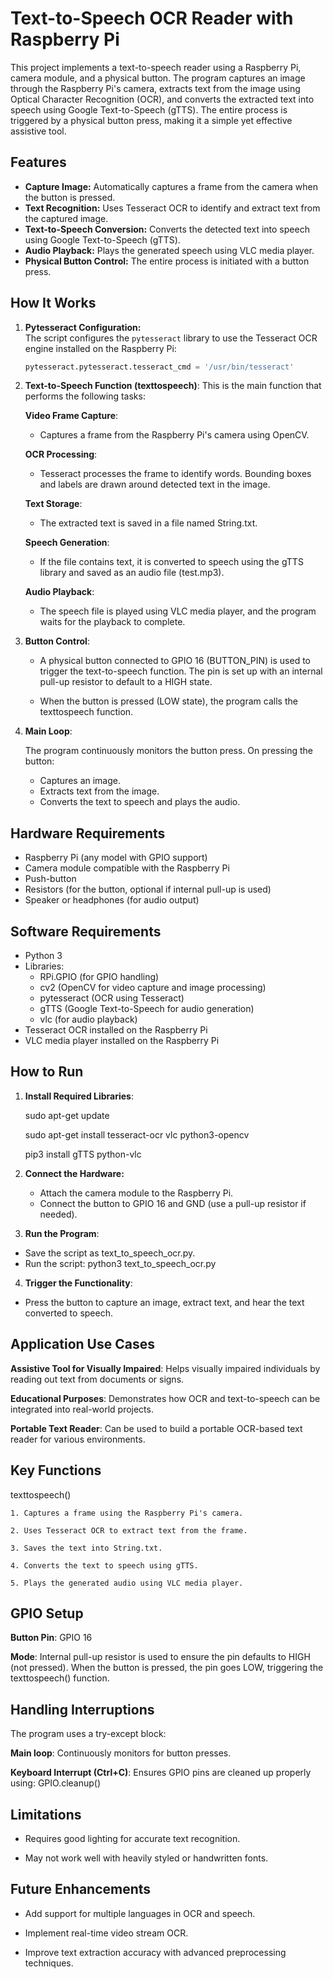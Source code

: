# Text-to-Speech OCR Reader with Raspberry Pi

This project implements a text-to-speech reader using a Raspberry Pi, camera module, and a physical button. The program captures an image through the Raspberry Pi's camera, extracts text from the image using Optical Character Recognition (OCR), and converts the extracted text into speech using Google Text-to-Speech (gTTS). The entire process is triggered by a physical button press, making it a simple yet effective assistive tool.

## Features
- **Capture Image:** Automatically captures a frame from the camera when the button is pressed.
- **Text Recognition:** Uses Tesseract OCR to identify and extract text from the captured image.
- **Text-to-Speech Conversion:** Converts the detected text into speech using Google Text-to-Speech (gTTS).
- **Audio Playback:** Plays the generated speech using VLC media player.
- **Physical Button Control:** The entire process is initiated with a button press.

## How It Works
1. **Pytesseract Configuration:**  
   The script configures the `pytesseract` library to use the Tesseract OCR engine installed on the Raspberry Pi:
   ```python
   pytesseract.pytesseract.tesseract_cmd = '/usr/bin/tesseract'

2. **Text-to-Speech Function (texttospeech)**:
   This is the main function that performs the following tasks:

   **Video Frame Capture**:
    - Captures a frame from the Raspberry Pi's camera using OpenCV.
      
    **OCR Processing**:
    - Tesseract processes the frame to identify words. Bounding boxes and labels are drawn around detected text in the image.
      
    **Text Storage**:
    - The extracted text is saved in a file named String.txt.
      
    **Speech Generation**:
    - If the file contains text, it is converted to speech using the gTTS library and saved as an audio file (test.mp3).
      
    **Audio Playback**:
    - The speech file is played using VLC media player, and the program waits for the playback to complete.

3. **Button Control**:
   
   - A physical button connected to GPIO 16 (BUTTON_PIN) is used to trigger the text-to-speech function. The pin is set up with an internal pull-up resistor to default to a HIGH state.
     
   - When the button is pressed (LOW state), the program calls the texttospeech function.

5. **Main Loop**:
   
    The program continuously monitors the button press. On pressing the button:
   
    - Captures an image.
    - Extracts text from the image.
    - Converts the text to speech and plays the audio.

## Hardware Requirements

- Raspberry Pi (any model with GPIO support)
- Camera module compatible with the Raspberry Pi
- Push-button
- Resistors (for the button, optional if internal pull-up is used)
- Speaker or headphones (for audio output)

## Software Requirements

- Python 3
- Libraries:
    - RPi.GPIO (for GPIO handling)
    - cv2 (OpenCV for video capture and image processing)
    - pytesseract (OCR using Tesseract)
    - gTTS (Google Text-to-Speech for audio generation)
    - vlc (for audio playback)
- Tesseract OCR installed on the Raspberry Pi
- VLC media player installed on the Raspberry Pi

## How to Run

1. **Install Required Libraries**:

     sudo apt-get update
   
     sudo apt-get install tesseract-ocr vlc python3-opencv
   
     pip3 install gTTS python-vlc

3. **Connect the Hardware:**

   - Attach the camera module to the Raspberry Pi.
   - Connect the button to GPIO 16 and GND (use a pull-up resistor if needed).

4. **Run the Program**:

  - Save the script as text_to_speech_ocr.py.
  - Run the script:
      python3 text_to_speech_ocr.py

4. **Trigger the Functionality**:

  - Press the button to capture an image, extract text, and hear the text converted to speech.

## Application Use Cases

**Assistive Tool for Visually Impaired**:
  Helps visually impaired individuals by reading out text from documents or signs.
  
**Educational Purposes**:
  Demonstrates how OCR and text-to-speech can be integrated into real-world projects.
  
**Portable Text Reader**:
  Can be used to build a portable OCR-based text reader for various environments.

## Key Functions

  texttospeech()
  
    1. Captures a frame using the Raspberry Pi's camera.
    
    2. Uses Tesseract OCR to extract text from the frame.
    
    3. Saves the text into String.txt.
    
    4. Converts the text to speech using gTTS.
    
    5. Plays the generated audio using VLC media player.

## GPIO Setup

  **Button Pin**: GPIO 16
  
  **Mode**: Internal pull-up resistor is used to ensure the pin defaults to HIGH (not pressed).
            When the button is pressed, the pin goes LOW, triggering the texttospeech() function.

## Handling Interruptions

  The program uses a try-except block:
  
  **Main loop**: Continuously monitors for button presses.
  
  **Keyboard Interrupt (Ctrl+C)**: Ensures GPIO pins are cleaned up properly using:
    GPIO.cleanup()

## Limitations

  - Requires good lighting for accurate text recognition.
    
  - May not work well with heavily styled or handwritten fonts.

## Future Enhancements

  - Add support for multiple languages in OCR and speech.
    
  - Implement real-time video stream OCR.
    
  - Improve text extraction accuracy with advanced preprocessing techniques.


